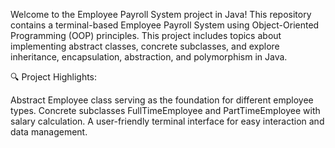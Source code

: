 Welcome to the Employee Payroll System project in Java! This repository contains a terminal-based Employee Payroll System using Object-Oriented Programming (OOP) principles. This project includes topics about implementing abstract classes, concrete subclasses, and explore inheritance, encapsulation, abstraction, and polymorphism in Java.

🔍 Project Highlights:

Abstract Employee class serving as the foundation for different employee types.
Concrete subclasses FullTimeEmployee and PartTimeEmployee with salary calculation.
A user-friendly terminal interface for easy interaction and data management.


